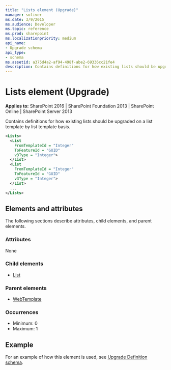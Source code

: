 ```yaml
---
title: "Lists element (Upgrade)"
manager: soliver
ms.date: 3/9/2015
ms.audience: Developer
ms.topic: reference
ms.prod: sharepoint
ms.localizationpriority: medium
api_name:
- Upgrade schema
api_type:
- schema
ms.assetid: a375d4a2-af94-498f-abe2-69336cc21fe4
description: Contains definitions for how existing lists should be upgraded on a list template by list template basis.
---
```


# Lists element (Upgrade)

**Applies to:** SharePoint 2016 | SharePoint Foundation 2013 | SharePoint Online | SharePoint Server 2013
  
Contains definitions for how existing lists should be upgraded on a list template by list template basis.
  
```XML
<Lists>
  <List
    FromTemplateId = "Integer"
    ToFeatureId = "GUID"
    v3Type = "Integer">
  </List>
  <List
    FromTemplateId = "Integer"
    ToFeatureId = "GUID"
    v3Type = "Integer">
  </List>
  ...
</Lists>
```

## Elements and attributes

The following sections describe attributes, child elements, and parent elements.

### Attributes

None
   
### Child elements

- [List](list-element-upgrade.md)
   
### Parent elements

- [WebTemplate](webtemplate-element-upgrade.md)
   
### Occurrences

- Minimum: 0
- Maximum: 1
   
## Example

For an example of how this element is used, see [Upgrade Definition schema](upgrade-definition-schema.md).
  

